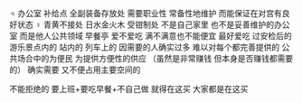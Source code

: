 ♃ 办公室 补给点 全副装备存放处
需要职业性 常备性地维护 而能保证在对宫有良好状态
♀ 青黄不接处 日水金火木 受钳制处
不是自己家里 也不是妥善维护的办公室 而是他人公共领域
早餐亭 爱不爱吃 满不满意也不能便宜 最好爱吃
过安检后的 游乐景点内的 站内的 列车上的
因需要的人确实过多 难以对每个都完善提供的
公共场合中的为便民 为提供方便性的供应
（虽然是非常赚钱 但本身是否赚钱都需要的）
确实需要 又不便占用主要空间的

不能拒绝的 要上班+要吃早餐+不自己做
就得在这买 大家都是在这买
